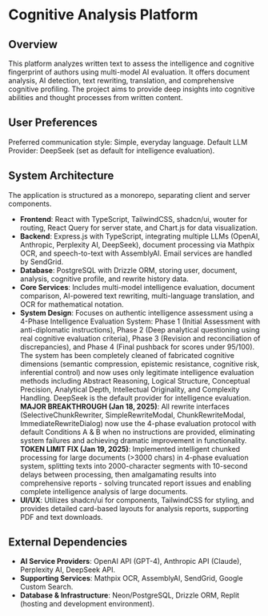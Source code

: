 # Cognitive Analysis Platform

## Overview
This platform analyzes written text to assess the intelligence and cognitive fingerprint of authors using multi-model AI evaluation. It offers document analysis, AI detection, text rewriting, translation, and comprehensive cognitive profiling. The project aims to provide deep insights into cognitive abilities and thought processes from written content.

## User Preferences
Preferred communication style: Simple, everyday language.
Default LLM Provider: DeepSeek (set as default for intelligence evaluation).

## System Architecture
The application is structured as a monorepo, separating client and server components.
- **Frontend**: React with TypeScript, TailwindCSS, shadcn/ui, wouter for routing, React Query for server state, and Chart.js for data visualization.
- **Backend**: Express.js with TypeScript, integrating multiple LLMs (OpenAI, Anthropic, Perplexity AI, DeepSeek), document processing via Mathpix OCR, and speech-to-text with AssemblyAI. Email services are handled by SendGrid.
- **Database**: PostgreSQL with Drizzle ORM, storing user, document, analysis, cognitive profile, and rewrite history data.
- **Core Services**: Includes multi-model intelligence evaluation, document comparison, AI-powered text rewriting, multi-language translation, and OCR for mathematical notation.
- **System Design**: Focuses on authentic intelligence assessment using a 4-Phase Intelligence Evaluation System: Phase 1 (Initial Assessment with anti-diplomatic instructions), Phase 2 (Deep analytical questioning using real cognitive evaluation criteria), Phase 3 (Revision and reconciliation of discrepancies), and Phase 4 (Final pushback for scores under 95/100). The system has been completely cleaned of fabricated cognitive dimensions (semantic compression, epistemic resistance, cognitive risk, inferential control) and now uses only legitimate intelligence evaluation methods including Abstract Reasoning, Logical Structure, Conceptual Precision, Analytical Depth, Intellectual Originality, and Complexity Handling. DeepSeek is the default provider for intelligence evaluation. **MAJOR BREAKTHROUGH (Jan 18, 2025)**: All rewrite interfaces (SelectiveChunkRewriter, SimpleRewriteModal, ChunkRewriteModal, ImmediateRewriteDialog) now use the 4-phase evaluation protocol with default Conditions A & B when no instructions are provided, eliminating system failures and achieving dramatic improvement in functionality. **TOKEN LIMIT FIX (Jan 19, 2025)**: Implemented intelligent chunked processing for large documents (>3000 chars) in 4-phase evaluation system, splitting texts into 2000-character segments with 10-second delays between processing, then amalgamating results into comprehensive reports - solving truncated report issues and enabling complete intelligence analysis of large documents.
- **UI/UX**: Utilizes shadcn/ui for components, TailwindCSS for styling, and provides detailed card-based layouts for analysis reports, supporting PDF and text downloads.

## External Dependencies
- **AI Service Providers**: OpenAI API (GPT-4), Anthropic API (Claude), Perplexity AI, DeepSeek API.
- **Supporting Services**: Mathpix OCR, AssemblyAI, SendGrid, Google Custom Search.
- **Database & Infrastructure**: Neon/PostgreSQL, Drizzle ORM, Replit (hosting and development environment).
